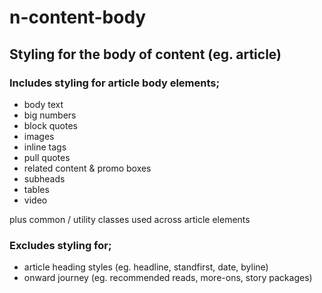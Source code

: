 # n-content-body

## Styling for the body of content (eg. article)

### Includes styling for article body elements;

- body text
- big numbers
- block quotes
- images
- inline tags
- pull quotes
- related content & promo boxes
- subheads
- tables
- video

plus common / utility classes used across article elements


### Excludes styling for;

- article heading styles (eg. headline, standfirst, date, byline)
- onward journey (eg. recommended reads, more-ons, story packages)
